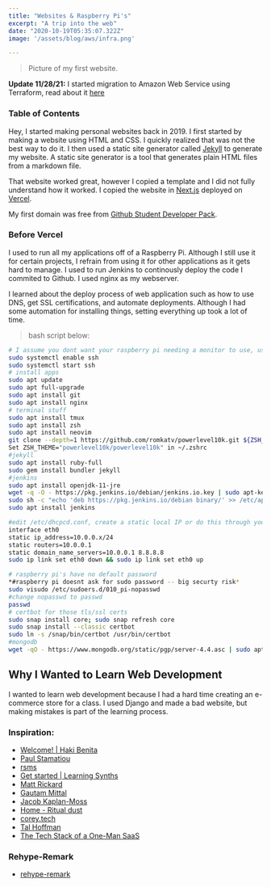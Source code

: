 ```yaml
---
title: "Websites & Raspberry Pi's"
excerpt: "A trip into the web"
date: "2020-10-19T05:35:07.322Z"
image: '/assets/blog/aws/infra.png'

---
```

> Picture of my first website.

**Update 11/28/21:** I started migration to Amazon Web Service using Terraform, read about it [here](https://notedwin.com/posts/aws)
### Table of Contents


Hey, I started making personal websites back in 2019. I first started by making a website using HTML and CSS. I quickly realized that was not the best way to do it. I then used a static site generator called [Jekyll](https://jekyllrb.com/) to generate my website. A static site generator is a tool that generates plain HTML files from a markdown file.

That website worked great, however I copied a template and I did not fully understand how it worked. I copied the website in [Next.js](https://nextjs.org/) deployed on [Vercel](https://vercel.com/). 

My first domain was free from [Github Student Developer Pack](https://education.github.com/pack). 


### Before Vercel

I used to run all my applications off of a Raspberry Pi. Although I still use it for certain projects, I refrain from using it for other applications as it gets hard to manage. I used to run Jenkins to continously deploy the code I commited to Github. I used nginx as my webserver. 
 
 I learned about the deploy process of web application such as how to use DNS, get SSL certifications, and automate deployments. Although I had some automation for installing things, setting everything up took a lot of time.

> bash script below:
```bash
# I assume you dont want your raspberry pi needing a monitor to use, use it in headless mode
sudo systemctl enable ssh
sudo systemctl start ssh
# install apps
sudo apt update
sudo apt full-upgrade
sudo apt install git
sudo apt install nginx 
# terminal stuff
sudo apt install tmux
sudo apt install zsh
sudo apt install neovim
git clone --depth=1 https://github.com/romkatv/powerlevel10k.git ${ZSH_CUSTOM:-$HOME/.oh-my-zsh/custom}/themes/powerlevel10k
Set ZSH_THEME="powerlevel10k/powerlevel10k" in ~/.zshrc
#jekyll
sudo apt install ruby-full
sudo gem install bundler jekyll
#jenkins
sudo apt install openjdk-11-jre
wget -q -O - https://pkg.jenkins.io/debian/jenkins.io.key | sudo apt-key add -
sudo sh -c "echo 'deb https://pkg.jenkins.io/debian binary/' >> /etc/apt/sources.list.d/jenkins.list"
sudo apt install jenkins

#edit /etc/dhcpcd.conf, create a static local IP or do this through your router
interface eth0
static ip_address=10.0.0.x/24
static routers=10.0.0.1
static domain_name_servers=10.0.0.1 8.8.8.8 
sudo ip link set eth0 down && sudo ip link set eth0 up

# raspberry pi's have no default password
*#raspberry pi doesnt ask for sudo password -- big securty risk*
sudo visudo /etc/sudoers.d/010_pi-nopasswd
#change nopasswd to passwd 
passwd
# certbot for those tls/ssl certs
sudo snap install core; sudo snap refresh core
sudo snap install --classic certbot
sudo ln -s /snap/bin/certbot /usr/bin/certbot
#mongodb
wget -qO - https://www.mongodb.org/static/pgp/server-4.4.asc | sudo apt-key add -
```

## Why I Wanted to Learn Web Development

I wanted to learn web development because I had a hard time creating an e-commerce store for a class. I used Django and made a bad website, but making mistakes is part of the learning process.

### Inspiration:
- [Welcome! | Haki Benita](https://hakibenita.com/)
- [Paul Stamatiou](https://paulstamatiou.com/)
- [rsms](https://rsms.me/)
- [Get started | Learning Synths](https://learningsynths.ableton.com/)
- [Matt Rickard](https://matt-rickard.com/)
- [Gautam Mittal](https://mittal.ai/)
- [Jacob Kaplan-Moss](https://jacobian.org/)
- [Home - Ritual dust](https://ritualdust.com/)
- [corey.tech](https://corey.tech/aws-cost/)
- [Tal Hoffman](https://www.talhoffman.com/)
- [The Tech Stack of a One-Man SaaS](https://panelbear.com/blog/tech-stack/)


### Rehype-Remark
- [rehype-remark](https://github.com/mattcroat/joy-of-code/blob/main/src/lib/api/markdown.ts)